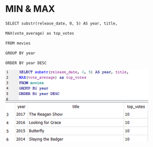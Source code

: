 # MIN & MAX

`SELECT substr(release_date, 0, 5) AS year, title,`&#x20;

`MAX(vote_average) as top_votes`&#x20;

`FROM movies`&#x20;

`GROUP BY year`&#x20;

`ORDER BY year DESC`



![](<../.gitbook/assets/image (1).png>)


